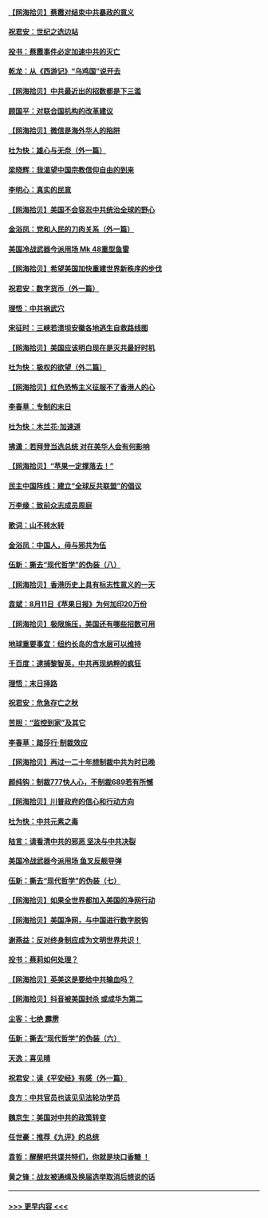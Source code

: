 #### [【网海拾贝】蔡霞对结束中共暴政的意义](../pages/nsc993/n12344263.md?t=08201602) 
#### [祝君安：世纪之选边站](../pages/nsc993/n12342382.md?t=08201602) 
#### [投书：蔡霞事件必定加速中共的灭亡](../pages/nsc993/n12341881.md?t=08201602) 
#### [乾龙：从《西游记》“乌鸡国”说开去](../pages/nsc993/n12341690.md?t=08201602) 
#### [【网海拾贝】中共最近出的招数都是下三滥](../pages/nsc993/n12341593.md?t=08201602) 
#### [顾国平：对联合国机构的改革建议](../pages/nsc993/n12339928.md?t=08201602) 
#### [【网海拾贝】微信是海外华人的陷阱](../pages/nsc993/n12338868.md?t=08201602) 
#### [吐为快：雄心与无奈（外一篇）](../pages/nsc993/n12338132.md?t=08201602) 
#### [梁晓辉：我渴望中国宗教信仰自由的到来](../pages/nsc993/n12336657.md?t=08201602) 
#### [李明心：真实的民意](../pages/nsc993/n12336089.md?t=08201602) 
#### [【网海拾贝】美国不会容忍中共统治全球的野心](../pages/nsc993/n12336063.md?t=08201602) 
#### [金浴凤：党和人民的刀肉关系（外一篇）](../pages/nsc993/n12335834.md?t=08201602) 
#### [美国冷战武器今派用场 Mk 48重型鱼雷](../pages/nsc993/n12335354.md?t=08201602) 
#### [【网海拾贝】希望美国加快重建世界新秩序的步伐](../pages/nsc993/n12334224.md?t=08201602) 
#### [祝君安：数字货币（外一篇）](../pages/nsc993/n12334186.md?t=08201602) 
#### [理悟：中共祸武穴](../pages/nsc993/n12333962.md?t=08201602) 
#### [宋征时：三峡若溃坝安徽各地逃生自救路线图](../pages/nsc993/n12332450.md?t=08201602) 
#### [【网海拾贝】美国应该明白现在是灭共最好时机](../pages/nsc993/n12332313.md?t=08201602) 
#### [吐为快：极权的欲望（外二篇）](../pages/nsc993/n12332089.md?t=08201602) 
#### [【网海拾贝】红色恐怖主义征服不了香港人的心](../pages/nsc993/n12329296.md?t=08201602) 
#### [李春草：专制的末日](../pages/nsc993/n12329079.md?t=08201602) 
#### [吐为快：木兰花‧加速道](../pages/nsc993/n12327366.md?t=08201602) 
#### [拂潇：若拜登当选总统 对在美华人会有何影响](../pages/nsc993/n12295996.md?t=08201602) 
#### [【网海拾贝】“苹果一定撑落去！”](../pages/nsc993/n12326784.md?t=08201602) 
#### [民主中国阵线：建立“全球反共联盟”的倡议](../pages/nsc993/n12324177.md?t=08201602) 
#### [万李缘：致前众志成员周庭](../pages/nsc993/n12324635.md?t=08201602) 
#### [歌词：山不转水转](../pages/nsc993/n12324599.md?t=08201602) 
#### [金浴凤：中国人，毋与邪共为伍](../pages/nsc993/n12324257.md?t=08201602) 
#### [伍新：撕去“现代哲学”的伪装（八）](../pages/nsc993/n12324188.md?t=08201602) 
#### [【网海拾贝】香港历史上具有标志性意义的一天](../pages/nsc993/n12324021.md?t=08201602) 
#### [袁斌：8月11日《苹果日报》为何加印20万份](../pages/nsc993/n12323955.md?t=08201602) 
#### [【网海拾贝】极限施压，美国还有哪些招数可用](../pages/nsc993/n12322512.md?t=08201602) 
#### [地球重要事宜：纽约长岛的含水层可以维持](../pages/nsc993/n12321844.md?t=08201602) 
#### [千百度：逮捕黎智英，中共再现纳粹的疯狂](../pages/nsc993/n12321777.md?t=08201602) 
#### [理悟：末日择路](../pages/nsc993/n12320812.md?t=08201602) 
#### [祝君安：危急存亡之秋](../pages/nsc993/n12320795.md?t=08201602) 
#### [苦胆：“监控到家”及其它](../pages/nsc993/n12320751.md?t=08201602) 
#### [李春草：踏莎行·制裁效应](../pages/nsc993/n12318290.md?t=08201602) 
#### [【网海拾贝】再过一二十年想制裁中共为时已晚](../pages/nsc993/n12318195.md?t=08201602) 
#### [颜纯钩：制裁777快人心，不制裁689若有所憾](../pages/nsc993/n12316912.md?t=08201602) 
#### [【网海拾贝】川普政府的信心和行动方向](../pages/nsc993/n12316673.md?t=08201602) 
#### [吐为快：中共元素之毒](../pages/nsc993/n12316547.md?t=08201602) 
#### [陆言：请看清中共的邪恶 坚决与中共决裂](../pages/nsc993/n12315784.md?t=08201602) 
#### [美国冷战武器今派用场 鱼叉反舰导弹](../pages/nsc993/n12316258.md?t=08201602) 
#### [伍新：撕去“现代哲学”的伪装（七）](../pages/nsc993/n12315846.md?t=08201602) 
#### [【网海拾贝】如果全世界都加入美国的净网行动](../pages/nsc993/n12315588.md?t=08201602) 
#### [【网海拾贝】美国净网，与中国进行数字脱钩](../pages/nsc993/n12312813.md?t=08201602) 
#### [谢燕益：反对终身制应成为文明世界共识！](../pages/nsc993/n12310465.md?t=08201602) 
#### [投书：蔡莉如何处理？](../pages/nsc993/n12310224.md?t=08201602) 
#### [【网海拾贝】英美这是要给中共输血吗？](../pages/nsc993/n12307646.md?t=08201602) 
#### [【网海拾贝】抖音被美国封杀 或成华为第二](../pages/nsc993/n12305277.md?t=08201602) 
#### [尘客：七绝 霹雳](../pages/nsc993/n12304053.md?t=08201602) 
#### [伍新：撕去“现代哲学”的伪装（六）](../pages/nsc993/n12303243.md?t=08201602) 
#### [天逸：喜见晴](../pages/nsc993/n12303226.md?t=08201602) 
#### [祝君安：读《平安经》有感（外一篇）](../pages/nsc993/n12303170.md?t=08201602) 
#### [良方：中共官员也该见见法轮功学员](../pages/nsc993/n12302985.md?t=08201602) 
#### [魏京生：美国对中共的政策转变](../pages/nsc993/n12302929.md?t=08201602) 
#### [任世豪：推荐《九评》的总统](../pages/nsc993/n12302838.md?t=08201602) 
#### [袁哲：醒醒吧共谍共特们，你就是块口香糖 ！](../pages/nsc993/n12302678.md?t=08201602) 
#### [黄之锋：战友被通缉及换届选举取消后想说的话](../pages/nsc993/n12302681.md?t=08201602) 

----
#### [ >>> 更早内容 <<< ](../indexes/nsc993-earlier.md)
